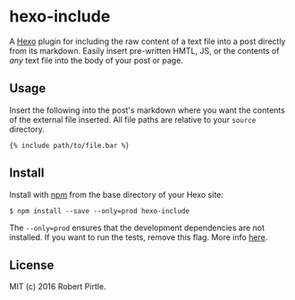 # hexo-include

A [Hexo](https://github.com/hexojs/hexo) plugin for including the raw content of a text file into a post directly from its markdown. Easily insert pre-written HMTL, JS, or the contents of _any_ text file into the body of your post or page.

## Usage

Insert the following into the post's markdown where you want the contents of the external file inserted. All file paths are relative to your `source` directory.
```
{% include path/to/file.bar %}
```

## Install

Install with [npm](https://www.npmjs.com/) from the base directory of your Hexo site:

```
$ npm install --save --only=prod hexo-include
```

The `--only=prod` ensures that the development dependencies are not installed. If you want to run the tests, remove this flag. More info [here](https://docs.npmjs.com/cli/install).

## License

MIT (c) 2016 Robert Pirtle.

